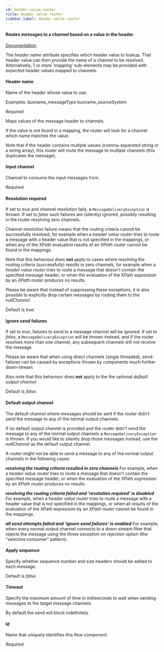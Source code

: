 ```yaml
---
id: header-value-router
title: Header value router
sidebar_label: Header value router
---
```

#### Routes messages to a channel based on a value in the header.
<a href="http://docs.spring.io/spring-integration/docs/2.1.x/reference/html/messaging-routing-chapter.html#router-implementations-headervaluerouter" target="_blank">Documentation</a>

The <i>header name</i> attribute specifies which
 header value to lookup. That header value can then provide the name of a
 channel to be resolved. Alternatively, 1 or more 'mapping' sub-elements
 may be provided with expected header values mapped to channels.

#### Header name
Name of the header whose value to use.

Examples:
busname_messageType
busname_sourceSystem

<i>Required</i>


Maps values of the message header to channels.

If the value is not found in a mapping, the router will look for a channel which name matches the value.

Note that if the header contains multiple values (comma-separated string or a string array), this router will route the message to multiple channels (this duplicates the message).

#### Input channel
Channel to consume the input messages from.

<i>Required</i>

#### Resolution required
If set to <i>true</i> and channel resolution fails, a <code>MessageDeliveryException</code> is thrown. If set to <i>false</i> such failures are (silently) ignored, possibly resulting in the router resolving zero channels.

Channel resolution failure means that the routing criteria cannot be successfully resolved, for example when a <i>header value router</i> tries to route a message with a header value that is not specified in the mappings, or when any of the XPath evaluation results of an <i>XPath router</i> cannot be found in the mappings.

Note that this behaviour does <b>not</b> apply to cases where resolving the routing criteria (successfully) results in zero channels, for example when a <i>header value router</i> tries to route a message that doesn't contain the specified message header, or when the evaluation of the XPath expression by an <i>XPath router</i> produces no results.

Please be aware that instead of suppressing these exceptions, it is also possible to explicitly drop certain messages by routing them to the <i>nullChannel</i>.

Default is <i>true</i>.

#### Ignore send failures
If set to <i>true</i>, failures to send to a message channel will be ignored. If set to <i>false</i>, a <code>MessageDeliveryException</code> will be thrown instead, and if the router resolves more than one channel, any subsequent channels will not receive the message.

Please be aware that when using direct channels (single threaded), send-failures can be caused by exceptions thrown by components much further down-stream.

Also note that this behaviour does <b>not</b> apply to the the optional <i>default output channel</i>.

Default is <i>false</i>.

#### Default output channel
The default channel where messages should be sent if the router didn't send the message to any of the normal output channels.

If no default output channel is provided and the router didn't send the message to any of the normal output channels a <code>MessageDeliveryException</code> is thrown. If you would like to silently drop those messages instead, use the <i>nullChannel</i> as the default output channel.


A router might not be able to send a message to any of the normal output channels in the following cases:

<b><i>resolving the routing criteria resulted in zero channels</i></b>
For example, when a <i>header value router</i> tries to route a message that doesn't contain the specified message header, or when the evaluation of the XPath expression by an <i>XPath router</i> produces no results.

<b><i>resolving the routing criteria failed and 'resolution required' is disabled</i></b>
For example, when a <i>header value router</i> tries to route a message with a header value that is not specified in the mappings, or when all results of the evaluation of the XPath expression by an <i>XPath router</i> cannot be found in the mappings.

<b><i>all send attempts failed and 'ignore send failures' is enabled</i></b>
For example, when every normal output channel connects to a down-stream filter that rejects the message using the <i>throw exception on rejection</i> option (the "selective consumer" pattern).

#### Apply sequence
Specify whether sequence number and size headers should be added to each message.

Default is <i>false</i>.

#### Timeout
Specify the maximum amount of time in milliseconds to wait when sending messages to the target message channels.

By default the send will block indefinitely.

#### Id
Name that uniquely identifies this flow component.

<i>Required</i>

